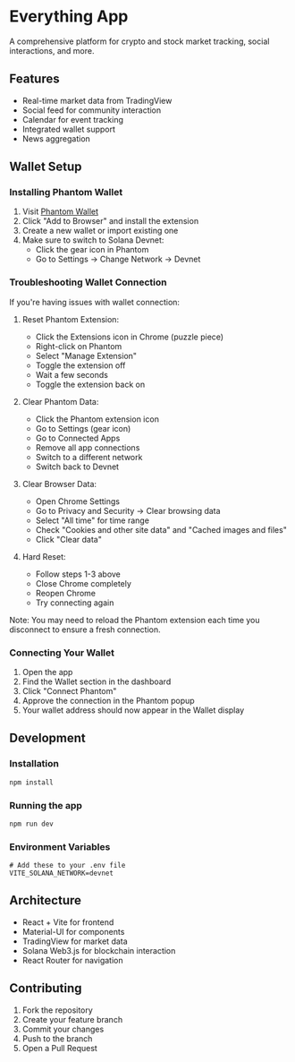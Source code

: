 # Everything App

A comprehensive platform for crypto and stock market tracking, social interactions, and more.

## Features
- Real-time market data from TradingView
- Social feed for community interaction
- Calendar for event tracking
- Integrated wallet support
- News aggregation

## Wallet Setup

### Installing Phantom Wallet
1. Visit [Phantom Wallet](https://phantom.app/)
2. Click "Add to Browser" and install the extension
3. Create a new wallet or import existing one
4. Make sure to switch to Solana Devnet:
   - Click the gear icon in Phantom
   - Go to Settings -> Change Network -> Devnet

### Troubleshooting Wallet Connection

If you're having issues with wallet connection:

1. Reset Phantom Extension:
   - Click the Extensions icon in Chrome (puzzle piece)
   - Right-click on Phantom
   - Select "Manage Extension"
   - Toggle the extension off
   - Wait a few seconds
   - Toggle the extension back on

2. Clear Phantom Data:
   - Click the Phantom extension icon
   - Go to Settings (gear icon)
   - Go to Connected Apps
   - Remove all app connections
   - Switch to a different network
   - Switch back to Devnet

3. Clear Browser Data:
   - Open Chrome Settings
   - Go to Privacy and Security -> Clear browsing data
   - Select "All time" for time range
   - Check "Cookies and other site data" and "Cached images and files"
   - Click "Clear data"

4. Hard Reset:
   - Follow steps 1-3 above
   - Close Chrome completely
   - Reopen Chrome
   - Try connecting again

Note: You may need to reload the Phantom extension each time you disconnect to ensure a fresh connection.

### Connecting Your Wallet
1. Open the app
2. Find the Wallet section in the dashboard
3. Click "Connect Phantom"
4. Approve the connection in the Phantom popup
5. Your wallet address should now appear in the Wallet display

## Development

### Installation
```bash
npm install
```

### Running the app
```bash
npm run dev
```

### Environment Variables
```
# Add these to your .env file
VITE_SOLANA_NETWORK=devnet
```

## Architecture
- React + Vite for frontend
- Material-UI for components
- TradingView for market data
- Solana Web3.js for blockchain interaction
- React Router for navigation

## Contributing
1. Fork the repository
2. Create your feature branch
3. Commit your changes
4. Push to the branch
5. Open a Pull Request
